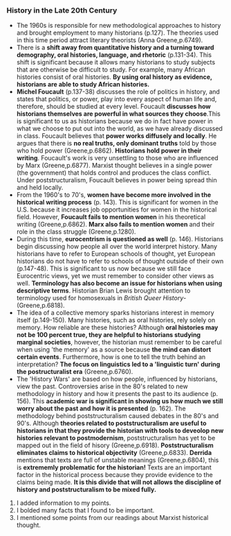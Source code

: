 ### History in the Late 20th Century
- The 1960s is responsible for new methodological approaches to history and brought employment to many historians (p.127). The theories used in this time period attract literary theorists (Anna Greene,p.6749).
- There is a **shift away from quantitative history and a turning toward demography, oral histories, language, and rhetoric** (p.131-34). This shift is significant because it allows many historians to study subjects that are otherwise be difficult to study. For example, many African histories consist of oral histories. **By using oral history as evidence, historians are able to study African histories.**
- **Michel Foucault** (p.137-38) discusses the role of politics in history, and states that politics, or power, play into every aspect of human life and, therefore, should be studied at every level. Foucault **discusses how historians themselves are powerful in what sources they choose**.This is significant to us as historians because we do in fact have power in what we choose to put out into the world, as we have already discussed in class. Foucault believes that **power works diffusely and locally**. He argues that there is **no real truths, only dominant truths** told by those who hold power (Greene,p.6862). **Historians hold power in their writing**. Foucault's work is very unsettling to those who are influenced by Marx (Greene,p.6877). Marxist thought believes in a single power (the government) that holds control and produces the class conflict. Under poststructuralism, Foucault believes in power being spread thin and held locally.
- From the 1960's to 70's, **women have become more involved in the historical writing process** (p. 143). This is significant for women in the U.S. because it increases job opportunities for women in the historical field. However, **Foucault fails to mention women** in his theoretical writing (Greene,p.6862). **Marx also fails to mention women** and their role in the class struggle (Greene,p.1280).
- During this time, **eurocentrism is questioned as well** (p. 146). Historians begin discussing how people all over the world interpret history. Many historians have to refer to European schools of thought, yet European historians do not have to refer to schools of thought outside of their own (p.147-48). This is significant to us now because we still face Eurocentric views, yet we must remember to consider other views as well. **Terminology has also become an issue for historians when using descriptive terms**. Historian Brian Lewis brought attention to terminology used for homosexuals in *British Queer History*- (Greene,p.6818).
- The idea of a collective memory sparks historians interest in memory itself (p.149-150). Many histories, such as oral histories, rely solely on memory. How reliable are these histories? Although **oral histories may not be 100 percent true, they are helpful to historians studying marginal societies**, however, the historian must remember to be careful when using 'the memory' as a source because **the mind can distort certain events**. Furthermore, how is one to tell the truth behind an interpretation? **The focus on linguistics led to a 'linguistic turn' during the postructuralist era** (Greene,p.6760).
- The 'History Wars' are based on how people, influenced by historians, view the past. Controversies arise in the 80's related to new methodology in history and how it presents the past to its audience (p. 156). This **academic war is significant in showing us how much we still worry about the past and how it is presented** (p. 162). The methodology behind poststructuralism caused debates in the 80's and 90's. Although **theories related to poststructuralism are useful to historians in that they provide the historian with tools to deveolop new histories relevant to postmodernism**, poststructuralism has yet to be mapped out in the field of hisory (Greene,p.6918).
**Poststructuralism eliminates claims to historical objectivity** (Greene,p.6833). **Derrida** mentions that texts are full of unstable meanings (Greene,p.6804), this is **extrememly problematic for the historian!** Texts are an important factor in the historical process because they provide evidence to the claims being made. **It is this divide that will not allows the discipline of history and poststructuralism to be mixed fully.**
1. I added information to my points.
2. I bolded many facts that I found to be important. 
3. I mentioned some points from our readings about Marxist historical thought. 
